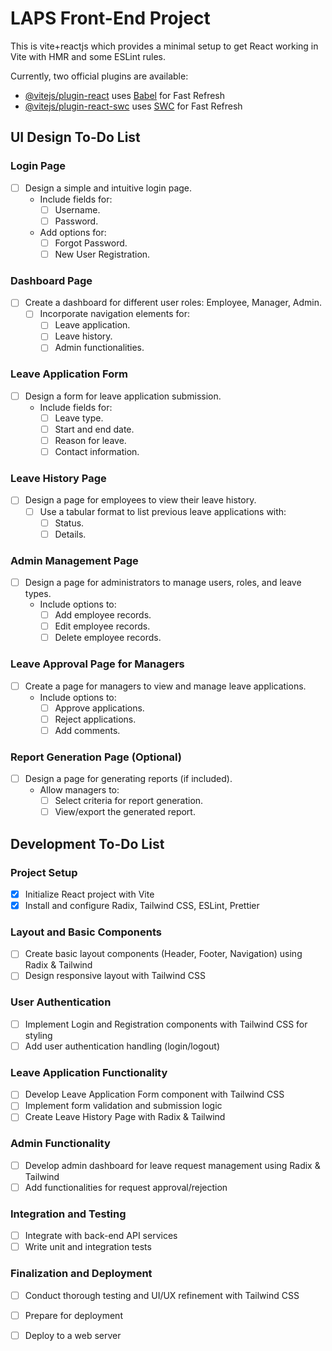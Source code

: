 # LAPS Front-End Project

This is vite+reactjs which provides a minimal setup to get React working in Vite with HMR and some ESLint rules.

Currently, two official plugins are available:

- [@vitejs/plugin-react](https://github.com/vitejs/vite-plugin-react/blob/main/packages/plugin-react/README.md) uses [Babel](https://babeljs.io/) for Fast Refresh
- [@vitejs/plugin-react-swc](https://github.com/vitejs/vite-plugin-react-swc) uses [SWC](https://swc.rs/) for Fast Refresh


## UI Design To-Do List

### Login Page

- [ ] Design a simple and intuitive login page.
  - Include fields for:
    - [ ] Username.
    - [ ] Password.
  - Add options for:
    - [ ] Forgot Password.
    - [ ] New User Registration.

### Dashboard Page

- [ ] Create a dashboard for different user roles: Employee, Manager, Admin.
  - [ ] Incorporate navigation elements for:
    - [ ] Leave application.
    - [ ] Leave history.
    - [ ] Admin functionalities.

### Leave Application Form

- [ ] Design a form for leave application submission.
  - Include fields for:
    - [ ] Leave type.
    - [ ] Start and end date.
    - [ ] Reason for leave.
    - [ ] Contact information.

### Leave History Page

- [ ] Design a page for employees to view their leave history.
  - [ ] Use a tabular format to list previous leave applications with:
    - [ ] Status.
    - [ ] Details.

### Admin Management Page

- [ ] Design a page for administrators to manage users, roles, and leave types.
  - Include options to:
    - [ ] Add employee records.
    - [ ] Edit employee records.
    - [ ] Delete employee records.

### Leave Approval Page for Managers

- [ ] Create a page for managers to view and manage leave applications.
  - Include options to:
    - [ ] Approve applications.
    - [ ] Reject applications.
    - [ ] Add comments.

### Report Generation Page (Optional)

- [ ] Design a page for generating reports (if included).
  - Allow managers to:
    - [ ] Select criteria for report generation.
    - [ ] View/export the generated report.
##  Development To-Do List

### Project Setup
- [x] Initialize React project with Vite
- [x] Install and configure Radix, Tailwind CSS, ESLint, Prettier

### Layout and Basic Components
- [ ] Create basic layout components (Header, Footer, Navigation) using Radix & Tailwind
- [ ] Design responsive layout with Tailwind CSS

### User Authentication
- [ ] Implement Login and Registration components with Tailwind CSS for styling
- [ ] Add user authentication handling (login/logout)

### Leave Application Functionality
- [ ] Develop Leave Application Form component with Tailwind CSS
- [ ] Implement form validation and submission logic
- [ ] Create Leave History Page with Radix & Tailwind

### Admin Functionality
- [ ] Develop admin dashboard for leave request management using Radix & Tailwind
- [ ] Add functionalities for request approval/rejection

### Integration and Testing
- [ ] Integrate with back-end API services
- [ ] Write unit and integration tests

### Finalization and Deployment
- [ ] Conduct thorough testing and UI/UX refinement with Tailwind CSS
- [ ] Prepare for deployment
- [ ] Deploy to a web server

